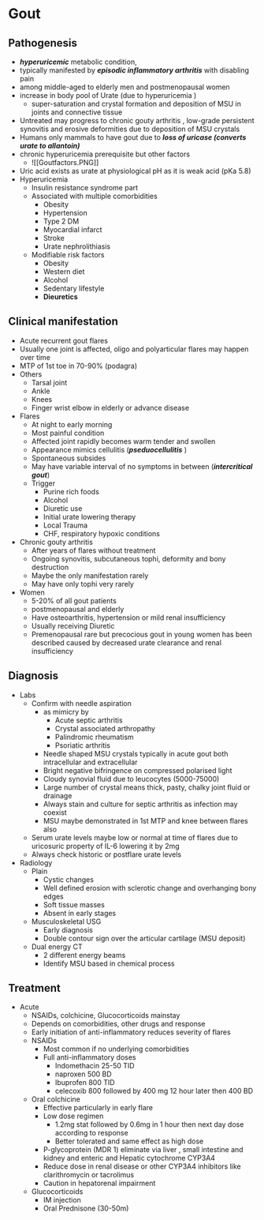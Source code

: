 # Gout 
## Pathogenesis 
- ***hyperuricemic*** metabolic condition, 
- typically manifested by ***episodic inflammatory arthritis*** with disabling pain
- among middle-aged to elderly men and postmenopausal women
- increase in body pool of Urate (due to hyperuricemia )
	- super-saturation and crystal formation and deposition of MSU in joints and connective tissue 
- Untreated may progress to chronic gouty arthritis , low-grade persistent synovitis and erosive deformities due to deposition of MSU crystals 
- Humans only mammals to have gout due to ***loss of uricase (converts urate to allantoin)*** 
- chronic hyperuricemia prerequisite but other factors
	- ![[Goutfactors.PNG]]
- Uric acid exists as urate at physiological pH as it is weak acid (pKa 5.8) 
- Hyperuricemia
	- Insulin resistance syndrome part 
	- Associated with multiple comorbidities
		- Obesity
		- Hypertension
		- Type 2 DM 
		- Myocardial infarct
		- Stroke 
		- Urate nephrolithiasis
	- Modifiable risk factors
		- Obesity
		- Western diet 
		- Alcohol
		- Sedentary lifestyle
		- **Dieuretics** 
## Clinical manifestation
- Acute recurrent gout flares 
- Usually one joint is affected, oligo and polyarticular flares may happen over time 
- MTP of 1st toe in 70-90% (podagra)
- Others
	- Tarsal joint
	- Ankle 
	- Knees 
	- Finger wrist elbow in elderly or advance disease
- Flares
	- At night to early morning
	- Most painful condition
	- Affected joint rapidly becomes warm tender and swollen
	- Appearance mimics cellulitis (***pseduocellulitis*** ) 
	- Spontaneous subsides 
	- May have variable interval of no symptoms in between (***intercritical gout***)
	- Trigger
		- Purine rich foods 
		- Alcohol
		- Diuretic use 
		- Initial urate lowering therapy
		- Local Trauma 
		- CHF, respiratory hypoxic conditions
- Chronic gouty arthritis
	- After years of flares without treatment
	- Ongoing synovitis, subcutaneous tophi, deformity and bony destruction 
	- Maybe the only manifestation rarely
	- May have only tophi very rarely
- Women 
	- 5-20% of all gout patients
	- postmenopausal and elderly
	- Have osteoarthritis, hypertension or mild renal insufficiency
	- Usually receiving Diuretic 
	- Premenopausal rare but precocious gout in young women has been described caused by decreased urate clearance and renal insufficiency
## Diagnosis
- Labs 
	- Confirm with needle aspiration 
		- as mimicry by 
			- Acute septic arthritis
			- Crystal associated arthropathy
			- Palindromic rheumatism 
			- Psoriatic arthritis
		- Needle shaped MSU crystals typically in acute gout both intracellular and extracellular 
		- Bright negative bifringence on compressed polarised light 
		- Cloudy synovial fluid due to leucocytes (5000-75000) 
		- Large number of crystal means thick, pasty, chalky joint fluid or drainage
		- Always stain and culture for septic arthritis as infection may coexist
		- MSU maybe demonstrated in 1st MTP and knee between flares also 
	- Serum urate levels maybe low or normal at time of flares due to uricosuric property of IL-6 lowering it by 2mg 
	- Always check historic or postflare urate levels 
- Radiology
	- Plain
		- Cystic changes 
		- Well defined erosion with sclerotic change and overhanging bony edges 
		- Soft tissue masses  
		- Absent in early stages 
	- Musculoskeletal USG
		- Early diagnosis
		- Double contour sign over the articular cartilage (MSU deposit)
	- Dual energy CT
		- 2 different energy beams 
		- Identify MSU based in chemical process
## Treatment
- Acute 
	- NSAIDs, colchicine, Glucocorticoids mainstay 
	- Depends on comorbidities, other drugs and response 
	- Early initiation of anti-inflammatory reduces severity of flares 
	- NSAIDs
		- Most common if no underlying comorbidities
		- Full anti-inflammatory doses 
			- Indomethacin 25-50 TID 
			- naproxen 500 BD 
			- Ibuprofen 800 TID 
			- celecoxib 800 followed by 400 mg 12 hour later then 400 BD 
	- Oral colchicine
		- Effective particularly in early flare 
		- Low dose regimen
			- 1.2mg stat followed by 0.6mg in 1 hour then next day dose according to response
			- Better tolerated and same effect as high dose 
		- P-glycoprotein (MDR 1) eliminate via liver , small intestine and kidney and enteric and Hepatic cytochrome CYP3A4 
		- Reduce dose in renal disease or other CYP3A4 inhibitors like clarithromycin or tacrolimus 
		- Caution in hepatorenal impairment
	- Glucocorticoids
		- IM injection 
		- Oral Prednisone (30-50m)